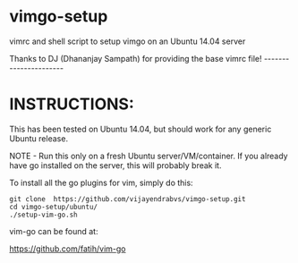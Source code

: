# vimgo-setup
vimrc and shell script to setup vimgo on an Ubuntu 14.04 server

Thanks to DJ (Dhananjay Sampath) for providing the base vimrc file!
          ----------------------


INSTRUCTIONS:
============

This has been tested on Ubuntu 14.04, but should work for any
generic Ubuntu release.

NOTE - Run this only on a fresh Ubuntu server/VM/container. If
you already have go installed on the server, this will probably
break it.

To install all the go plugins for vim, simply do this:

```
git clone  https://github.com/vijayendrabvs/vimgo-setup.git
cd vimgo-setup/ubuntu/
./setup-vim-go.sh 
```

vim-go can be found at:

https://github.com/fatih/vim-go

